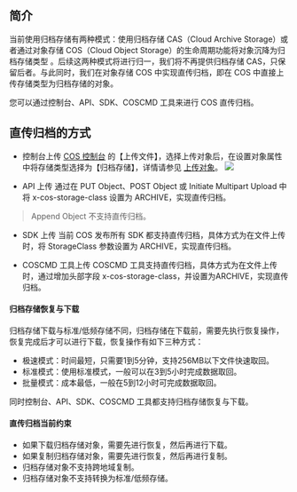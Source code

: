## 简介
当前使用归档存储有两种模式：使用归档存储 CAS（Cloud Archive Storage）或者通过对象存储 COS（Cloud Object Storage）的生命周期功能将对象沉降为归档存储类型 。后续这两种模式将进行归一，我们将不再提供归档存储 CAS，只保留后者。与此同时，我们在对象存储 COS 中实现直传归档，即在 COS 中直接上传存储类型为归档存储的对象。

您可以通过控制台、API、SDK、COSCMD 工具来进行 COS 直传归档。

## 直传归档的方式

- 控制台上传
 [COS 控制台](https://console.cloud.tencent.com/cos5) 的【上传文件】，选择上传对象后，在设置对象属性中将存储类型选择为【归档存储】，详情请参见 [上传对象](https://intl.cloud.tencent.com/document/product/436/13321)。
![](https://main.qcloudimg.com/raw/8f3b05d1407a9017c54c86c9cec693c7.png)
 
- API 上传
通过在 PUT Object、POST Object 或 Initiate Multipart Upload 中将 x-cos-storage-class 设置为 ARCHIVE，实现直传归档。
>Append Object 不支持直传归档。

- SDK 上传
当前 COS 发布所有 SDK 都支持直传归档，具体方式为在文件上传时，将 StorageClass 参数设置为 ARCHIVE，实现直传归档。

- COSCMD 工具上传
COSCMD 工具支持直传归档，具体方式为在文件上传时，通过增加头部字段 x-cos-storage-class，并设置为ARCHIVE，实现直传归档。

#### 归档存储恢复与下载
归档存储下载与标准/低频存储不同，归档存储在下载前，需要先执行恢复操作，恢复完成后才可以进行下载，恢复操作有如下三种方式：
- 极速模式：时间最短，只需要1到5分钟，支持256MB以下文件快速取回。
- 标准模式：使用标准模式，一般可以在3到5小时完成数据取回。
- 批量模式：成本最低，一般在5到12小时可完成数据取回。

同时控制台、API、SDK、COSCMD 工具都支持归档存储恢复与下载。

#### 直传归档当前约束
- 如果下载归档存储对象，需要先进行恢复，然后再进行下载。
- 如果复制归档存储对象，需要先进行恢复，然后再进行复制。
- 归档存储对象不支持跨地域复制。
- 归档存储对象不支持转换为标准/低频存储。
